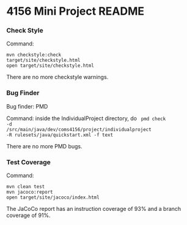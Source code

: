 # 4156 Mini Project README

### Check Style
Command: 
```
mvn checkstyle:check 
target/site/checkstyle.html
open target/site/checkstyle.html
```

There are no more checkstyle warnings.

### Bug Finder
Bug finder: PMD

Command: inside the IndividualProject directory, do <code> pmd check -d <path to IndividualProject>/src/main/java/dev/coms4156/project/individualproject -R rulesets/java/quickstart.xml -f text </code>

There are no more PMD bugs.

### Test Coverage
Command: 
```
mvn clean test
mvn jacoco:report
open target/site/jacoco/index.html
```
The JaCoCo report has an instruction coverage of 93% and a branch coverage of 91%.

